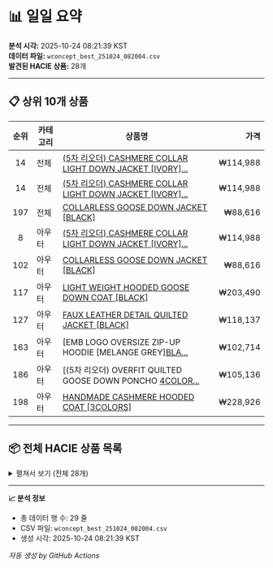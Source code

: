 # 📊 일일 요약

**분석 시각:** 2025-10-24 08:21:39 KST  
**데이터 파일:** `wconcept_best_251024_082004.csv`  
**발견된 HACIE 상품:** 28개

---

## 📋 상위 10개 상품

| 순위 | 카테고리 | 상품명 | 가격 |
|:----:|---------|--------|-----:|
| 14 | 전체 | [(5차 리오더) CASHMERE COLLAR LIGHT DOWN JACKET [IVORY]...](https://m.wconcept.co.kr/Product/303596201) | ₩114,988 |
| 14 | 전체 | [(5차 리오더) CASHMERE COLLAR LIGHT DOWN JACKET [IVORY]...](https://m.wconcept.co.kr/Product/303596201) | ₩114,988 |
| 197 | 전체 | [COLLARLESS GOOSE DOWN JACKET [BLACK]](https://m.wconcept.co.kr/Product/303596270) | ₩88,616 |
| 8 | 아우터 | [(5차 리오더) CASHMERE COLLAR LIGHT DOWN JACKET [IVORY]...](https://m.wconcept.co.kr/Product/303596201) | ₩114,988 |
| 102 | 아우터 | [COLLARLESS GOOSE DOWN JACKET [BLACK]](https://m.wconcept.co.kr/Product/303596270) | ₩88,616 |
| 117 | 아우터 | [LIGHT WEIGHT HOODED GOOSE DOWN COAT [BLACK]](https://m.wconcept.co.kr/Product/306157288) | ₩203,490 |
| 127 | 아우터 | [FAUX LEATHER DETAIL QUILTED JACKET [BLACK]](https://m.wconcept.co.kr/Product/306105650) | ₩118,137 |
| 163 | 아우터 | [EMB LOGO OVERSIZE ZIP-UP HOODIE [MELANGE GREY][BLA...](https://m.wconcept.co.kr/Product/307414593) | ₩102,714 |
| 186 | 아우터 | [(5차 리오더) OVERFIT QUILTED GOOSE DOWN PONCHO [4COLOR...](https://m.wconcept.co.kr/Product/303596278) | ₩105,136 |
| 198 | 아우터 | [HANDMADE CASHMERE HOODED COAT [3COLORS]](https://m.wconcept.co.kr/Product/306105744) | ₩228,926 |

---

## 📦 전체 HACIE 상품 목록

<details>
<summary>펼쳐서 보기 (전체 28개)</summary>

| 순위 | 카테고리 | 상품명 | 가격 |
|:----:|---------|--------|-----:|
| 14 | 전체 | [(5차 리오더) CASHMERE COLLAR LIGHT DOWN JACKET [IVORY][BLACK]](https://m.wconcept.co.kr/Product/303596201) | ₩114,988 |
| 14 | 전체 | [(5차 리오더) CASHMERE COLLAR LIGHT DOWN JACKET [IVORY][BLACK]](https://m.wconcept.co.kr/Product/303596201) | ₩114,988 |
| 197 | 전체 | [COLLARLESS GOOSE DOWN JACKET [BLACK]](https://m.wconcept.co.kr/Product/303596270) | ₩88,616 |
| 8 | 아우터 | [(5차 리오더) CASHMERE COLLAR LIGHT DOWN JACKET [IVORY][BLACK]](https://m.wconcept.co.kr/Product/303596201) | ₩114,988 |
| 102 | 아우터 | [COLLARLESS GOOSE DOWN JACKET [BLACK]](https://m.wconcept.co.kr/Product/303596270) | ₩88,616 |
| 117 | 아우터 | [LIGHT WEIGHT HOODED GOOSE DOWN COAT [BLACK]](https://m.wconcept.co.kr/Product/306157288) | ₩203,490 |
| 127 | 아우터 | [FAUX LEATHER DETAIL QUILTED JACKET [BLACK]](https://m.wconcept.co.kr/Product/306105650) | ₩118,137 |
| 163 | 아우터 | [EMB LOGO OVERSIZE ZIP-UP HOODIE [MELANGE GREY][BLACK]](https://m.wconcept.co.kr/Product/307414593) | ₩102,714 |
| 186 | 아우터 | [(5차 리오더) OVERFIT QUILTED GOOSE DOWN PONCHO [4COLORS]](https://m.wconcept.co.kr/Product/303596278) | ₩105,136 |
| 198 | 아우터 | [HANDMADE CASHMERE HOODED COAT [3COLORS]](https://m.wconcept.co.kr/Product/306105744) | ₩228,926 |
| 124 | 블라우스 | [PUFF-SLEEVE BACK POINT BLOUSE [4COLORS]](https://m.wconcept.co.kr/Product/301267857) | ₩40,656 |
| 26 | 셔츠 | [[채랑 PICK] OVERSIZE STANDARD STRIPE SHIRT [IVORY][PINK]](https://m.wconcept.co.kr/Product/307414592) | ₩90,816 |
| 99 | 셔츠 | [[여름 PICK] (3차 리오더) OVERSIZE DOLMAN SLEEVE SHEER SHIRT [5COLO...](https://m.wconcept.co.kr/Product/306918731) | ₩90,816 |
| 131 | 셔츠 | [[여름 PICK] (3차 리오더) BLUE STRIPE COTTON SHIRT [BLUE]](https://m.wconcept.co.kr/Product/306668472) | ₩83,776 |
| 29 | 스커트 | [(11차 리오더) VINTAGE SILK LIKE CODUROY LONG SKIRT [BROWN][BLACK...](https://m.wconcept.co.kr/Product/306105637) | ₩83,072 |
| 61 | 스커트 | [[채랑 PICK] (CHOCOLATE/S - 11/18 재입고) NEW CLASSIC SUEDE LONG S...](https://m.wconcept.co.kr/Product/307414600) | ₩90,816 |
| 177 | 스커트 | [UNBALANCED SLIT SATIN SKIRT [6COLORS]](https://m.wconcept.co.kr/Product/301213435) | ₩33,880 |
| 185 | 스커트 | [SIGNATURE BANDING GLOSSY FLARE SKIRT [IVORY][BLACK]](https://m.wconcept.co.kr/Product/305707678) | ₩77,000 |
| 37 | 팬츠 | [EMB LOGO JOGGER SWEATPANTS [MELANGE GREY][BLACK]](https://m.wconcept.co.kr/Product/307414603) | ₩95,040 |
| 75 | 데님 | [HAYLEY FLARE JEANS [MIDDLE BLUE]](https://m.wconcept.co.kr/Product/306918843) | ₩88,264 |
| 147 | 데님 | [[채랑 PICK] VINTAGE VELVET WIDE CURVED DENIM PANTS [3COLORS]](https://m.wconcept.co.kr/Product/307414606) | ₩104,896 |
| 38 | 전체 | [CRESCENT MOON BAG [5COLORS]](https://m.wconcept.co.kr/Product/303596708) | ₩52,976 |
| 118 | 전체 | [[채랑 PICK] VINTAGE VELVET TWIST STRAP MINI BAG [DARK BROWN]](https://m.wconcept.co.kr/Product/307456275) | ₩82,500 |
| 23 | 숄더백 | [CRESCENT MOON BAG [5COLORS]](https://m.wconcept.co.kr/Product/303596708) | ₩52,976 |
| 58 | 숄더백 | [[채랑 PICK] VINTAGE VELVET TWIST STRAP MINI BAG [DARK BROWN]](https://m.wconcept.co.kr/Product/307456275) | ₩82,500 |
| 163 | 숄더백 | [[채랑 PICK] TWIST STRAP LEATHER MINI BAG [BLACK]](https://m.wconcept.co.kr/Product/306772184) | ₩69,696 |
| 181 | 백액세서리 | [GLOSSY CRESCENT SMALL MOON KEY-RING [5COLORS]](https://m.wconcept.co.kr/Product/306105587) | ₩16,896 |
| 177 | 스카프/머플러 | [GLOSSY GOOSE DOWN MUFFLER [4COLORS]](https://m.wconcept.co.kr/Product/306157258) | ₩44,352 |

</details>

---

**📈 분석 정보**
- 총 데이터 행 수: 29 줄
- CSV 파일: `wconcept_best_251024_082004.csv`
- 생성 시각: 2025-10-24 08:21:39 KST

*자동 생성 by GitHub Actions*
